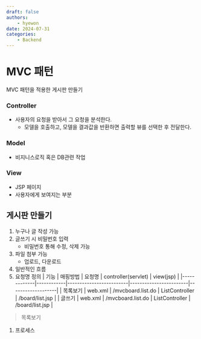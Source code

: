 ```yaml
---
draft: false
authors:
    - hyewon
date: 2024-07-31
categories:
    - Backend
---
```


# MVC 패턴

MVC 패턴을 적용한 게시판 만들기

<!-- more -->

### Controller

-   사용자의 요청을 받아서 그 요청을 분석한다.
    -   모델을 호출하고, 모델을 결과값을 반환하면 출력할 뷰를 선택한 후 전달한다.

### Model

-   비지니스로직 혹은 DB관련 작업

### View

-   JSP 페이지
-   사용자에게 보여지는 부분

## 게시판 만들기

1. 누구나 글 작성 가능
2. 글쓰기 시 비밀번호 입력
    - 비밀번호 통해 수정, 삭제 가능
3. 파일 첨부 가능
    - 업로드, 다운로드
4. 일반적인 흐름
5. 요청명 정의
   | 기능 | 매핑방법 | 요청명 | controller(servlet) | view(jsp) |
   |-------------|------------|-------------------------|------------------------|-------------------|
   | 목록보기 | web.xml | /mvcboard.list.do | ListController | /board/list.jsp |
   | 글쓰기 | web.xml | /mvcboard.list.do | ListController | /board/list.jsp |

> 목록보기
1. 프로세스

